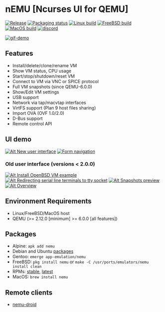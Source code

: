 # nEMU [Ncurses UI for QEMU]

[![Release][release-bage]][release-url]
[![Packaging status][repo-bage]][repo-url]
[![Linux build][ci-linux-bage]][ci-linux-url]
[![FreeBSD build][ci-freebsd-bage]][ci-freebsd-url]
[![MacOS build][ci-macos-bage]][ci-macos-url]
[![discord][discord-bage]][discord-url]

[![gif-demo][demo-thumb]][demo-url]
## Features
 * Install/delete/clone/rename VM
 * Show VM status, CPU usage
 * Start/stop/shutdown/reset VM
 * Connect to VM via VNC or SPICE protocol
 * Full VM snapshots (since QEMU-6.0.0)
 * Show/Edit VM settings
 * USB support
 * Network via tap/macvtap interfaces
 * VirtFS support (Plan 9 host files sharing)
 * Import OVA (OVF 1.0/2.0)
 * D-Bus support
 * Remote control API

## UI demo
[![Alt New user interface](https://img.youtube.com/vi/y8RT6-AF1BA/3.jpg)](https://www.youtube.com/watch?v=y8RT6-AF1BA)
[![Form navigation](https://img.youtube.com/vi/KuLLnyLbcyw/3.jpg)](https://www.youtube.com/watch?v=KuLLnyLbcyw)
### Old user interface (versions < 2.0.0)
[![Alt Install OpenBSD VM example](https://img.youtube.com/vi/GdqSk1cto50/1.jpg)](https://www.youtube.com/watch?v=GdqSk1cto50)
[![Alt Redirecting serial line terminals to tty,socket](https://img.youtube.com/vi/j5jeFa9Pl9E/1.jpg)](https://www.youtube.com/watch?v=j5jeFa9Pl9E)
[![Alt Snapshots preview](https://img.youtube.com/vi/lYkiolMg42Y/1.jpg)](https://www.youtube.com/watch?v=lYkiolMg42Y)
[![Alt Overview](https://img.youtube.com/vi/jOtCY--LEN8/1.jpg)](https://www.youtube.com/watch?v=jOtCY--LEN8)

## Environment Requirements
 * Linux/FreeBSD/MacOS host
 * QEMU (>= 2.12.0 [minimum] >= 6.0.0 [all features])

## Packages
 * Alpine: `apk add nemu`
 * Debian and Ubuntu [packages](https://software.opensuse.org/download.html?project=home%3A0x501D&package=nemu)
 * Gentoo: `emerge app-emulation/nemu`
 * FreeBSD: `pkg install nemu` or `make -C /usr/ports/emulators/nemu install clean`
 * RPMs: [stable](https://copr.fedorainfracloud.org/coprs/grafin1992/nEMU/), [latest](https://copr.fedorainfracloud.org/coprs/grafin1992/nEMU-latest/)
 * MacOS: `brew install nemu`

## Remote clients
 * [nemu-droid](https://github.com/nemuTUI/nemu-droid)

[release-bage]: https://img.shields.io/github/v/release/nemuTUI/nemu?include_prereleases&label=Release&labelColor=2d3532
[release-url]: https://github.com/nemuTUI/nemu/releases
[repo-bage]: https://repology.org/badge/tiny-repos/nemu.svg
[repo-url]: https://repology.org/project/nemu/versions
[ci-linux-bage]: https://github.com/nemuTUI/nemu/actions/workflows/linux.yml/badge.svg
[ci-linux-url]: https://github.com/nemuTUI/nemu/actions/workflows/linux.yml
[ci-freebsd-bage]: https://github.com/nemuTUI/nemu/actions/workflows/freebsd.yml/badge.svg
[ci-freebsd-url]: https://github.com/nemuTUI/nemu/actions/workflows/freebsd.yml
[ci-macos-bage]: https://github.com/nemuTUI/nemu/actions/workflows/macosx.yml/badge.svg
[ci-macos-url]: https://github.com/nemuTUI/nemu/actions/workflows/macosx.yml
[discord-bage]: https://img.shields.io/discord/1055425285593501706?color=%237289da&logo=discord&logoColor=white&label=discord
[discord-url]: https://discord.gg/s3NZCKGkqv
[demo-thumb]: https://user-images.githubusercontent.com/5861368/152040930-cb4e7e69-08b0-4902-bc20-925e061ae414.png
[demo-url]: https://user-images.githubusercontent.com/5861368/152041148-f6acc0a3-445f-40a1-9fa2-e4c16ca76b0f.gif
